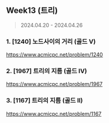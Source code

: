 ## Week13 (트리)

> 2024.04.20 - 2024.04.26

### 1. [1240] 노드사이의 거리 (골드 V)

https://www.acmicpc.net/problem/1240

### 2. [1967] 트리의 지름 (골드 IV)

https://www.acmicpc.net/problem/1967

### 3. [1167] 트리의 지름 (골드 II)

https://www.acmicpc.net/problem/1167
